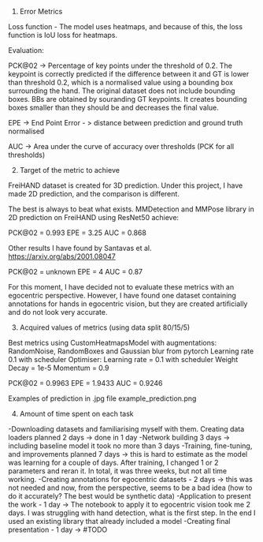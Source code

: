 1. Error Metrics

Loss function - The model uses heatmaps, and because of this, the loss function is IoU loss for heatmaps.

Evaluation:

PCK@02 -> Percentage of key points under the threshold of 0.2. The keypoint is correctly predicted if the difference between it and GT is lower than threshold 0.2, which is a normalised value using a bounding box surrounding the hand. The original dataset does not include bounding boxes. BBs are obtained by souranding GT keypoints. It creates bounding boxes smaller than they should be and decreases the final value.

EPE -> End Point Error - > distance between prediction and ground truth normalised

AUC -> Area under the curve of accuracy over thresholds (PCK for all thresholds) 

2. Target of the metric to achieve

FreiHAND dataset is created for 3D prediction. Under this project, I have made 2D prediction, and the comparison is different.

The best is always to beat what exists. MMDetection and MMPose library in 2D prediction on FreiHAND using ResNet50 achieve:

PCK@02 = 0.993
EPE = 3.25
AUC = 0.868 

Other results I have found by Santavas et al.
https://arxiv.org/abs/2001.08047

PCK@02 = unknown
EPE = 4
AUC = 0.87

For this moment, I have decided not to evaluate these metrics with an egocentric perspective. However, I have found one dataset containing annotations for hands in egocentric vision, but they are created artificially and do not look very accurate.

3. Acquired values of metrics (using data split 80/15/5)

Best metrics using CustomHeatmapsModel with augmentations: RandomNoise, RandomBoxes and Gaussian blur from pytorch
Learning rate 0.1 with scheduler
Optimiser: 
Learning rate = 0.1 with scheduler
Weight Decay = 1e-5
Momentum = 0.9

PCK@02 = 0.9963
EPE = 1.9433
AUC = 0.9246

Examples of prediction in .jpg file example_prediction.png

4. Amount of time spent on each task

-Downloading datasets and familiarising myself with them. Creating data loaders planned 2 days -> done in 1 day 
-Network building  3 days -> including baseline model it took no more than 3 days
-Training, fine-tuning, and improvements planned 7 days -> this is hard to estimate as the model was learning for a couple of days. 
                                                            After training, I changed 1 or 2 parameters and reran it. In total, it was three weeks, but not all time working. 
-Creating annotations for egocentric datasets - 2 days -> this was not needed and now, from the perspective, seems to be a bad idea 
                                                            (how to do it accurately? The best would be synthetic data)
-Application to present the work - 1 day -> The notebook to apply it to egocentric vision took me 2 days. I was struggling with hand detection, what is the first step. 
                                            In the end I used an existing library that already included a model
-Creating final presentation - 1 day -> #TODO